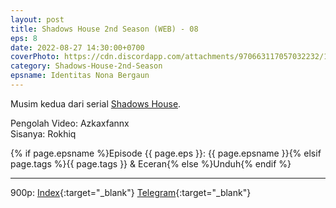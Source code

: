 ```yaml
---
layout: post
title: Shadows House 2nd Season (WEB) - 08
eps: 8
date: 2022-08-27 14:30:00+0700
coverPhoto: https://cdn.discordapp.com/attachments/970663117057032232/1012987687814303794/mpv-shot0130.jpg
category: Shadows-House-2nd-Season
epsname: Identitas Nona Bergaun
---
```


Musim kedua dari serial [Shadows House](https://a-1fansub.github.io/Shadows-House-Paketan).

Pengolah Video: Azkaxfannx
<br>
Sisanya: Rokhiq

{% if page.epsname %}Episode {{ page.eps }}: {{ page.epsname }}{% elsif page.tags %}{{ page.tags }} & Eceran{% else %}Unduh{% endif %}

---
900p: [Index](https://proyek.a-1ddl.workers.dev/0:/Musim%20Panas%202022/%5BWEB%5D/%5BA-1%5D%20Shadows%20House%202nd%20Season%20%5BWEB%5D%5Bx264%20900p%5D%5BAAC%5D/%5BA-1%5D%20Shadows%20House%202nd%20Season%20-%2008%20%5BWEB%5D%5Bx264%20900p%5D%5BAAC%5D%5B131F3EC1%5D.mkv){:target="_blank"} [Telegram](https://t.me/a1fansubweeklies/110){:target="_blank"}
